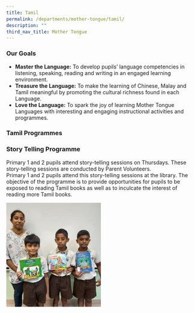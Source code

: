 ```yaml
---
title: Tamil
permalink: /departments/mother-tongue/tamil/
description: ""
third_nav_title: Mother Tongue
---
```

### Our Goals

*   **Master the Language:** To develop pupils’ language competencies in listening, speaking, reading and writing in an engaged learning environment.
*   **Treasure the Language:** To make the learning of Chinese, Malay and Tamil meaningful by promoting the cultural richness found in each Language.
*   **Love the Language:** To spark the joy of learning Mother Tongue Languages with interesting and engaging instructional activities and programmes. 

### Tamil Programmes

### Story Telling Programme

Primary 1 and 2 pupils attend story-telling sessions on Thursdays. These story-telling sessions are conducted by Parent Volunteers.  
Primary 1 and 2 pupils attend this story-telling sessions at the library. The objective of the programme is to provide opportunities for pupils to be exposed to reading Tamil books as well as to inculcate the interest of reading more Tamil books.

<img src="/images/27d1087f-e3f2-46c9-9b79-cd25c6a40411.jpg" 
     style="width:50%">